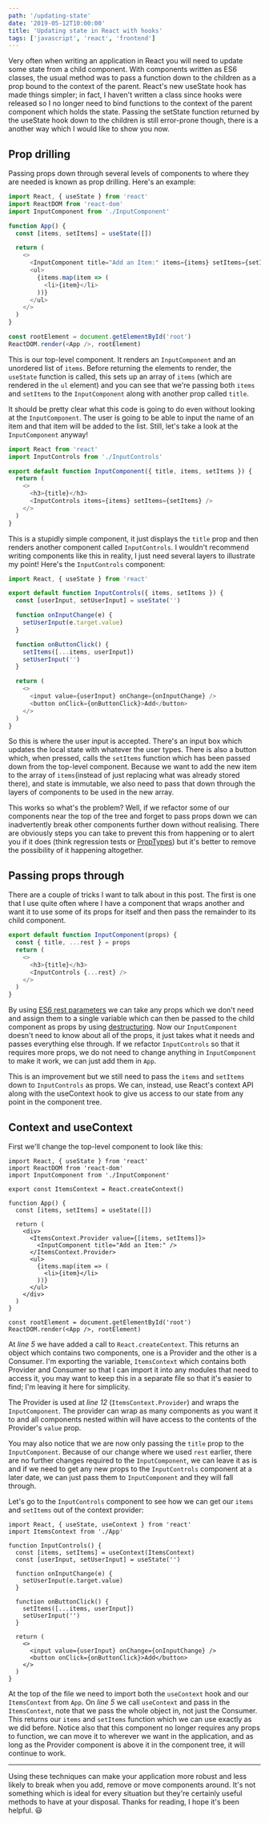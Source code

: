 ```yaml
---
path: '/updating-state'
date: '2019-05-12T10:00:00'
title: 'Updating state in React with hooks'
tags: ['javascript', 'react', 'frontend']
---
```


Very often when writing an application in React you will need to update some state from a child component. With components written as ES6 classes, the usual method was to pass a function down to the children as a prop bound to the context of the parent. React's new useState hook has made things simpler; in fact, I haven't written a class since hooks were released so I no longer need to bind functions to the context of the parent component which holds the state. Passing the setState function returned by the useState hook down to the children is still error-prone though, there is a another way which I would like to show you now.

## Prop drilling

Passing props down through several levels of components to where they are needed is known as prop drilling. Here's an example:

```javascript
import React, { useState } from 'react'
import ReactDOM from 'react-dom'
import InputComponent from './InputComponent'

function App() {
  const [items, setItems] = useState([])

  return (
    <>
      <InputComponent title="Add an Item:" items={items} setItems={setItems} />
      <ul>
        {items.map(item => (
          <li>{item}</li>
        ))}
      </ul>
    </>
  )
}

const rootElement = document.getElementById('root')
ReactDOM.render(<App />, rootElement)
```

This is our top-level component. It renders an `InputComponent` and an unordered list of `items`. Before returning the elements to render, the `useState` function is called, this sets up an array of `items` (which are rendered in the `ul` element) and you can see that we're passing both `items` and `setItems` to the `InputComponent` along with another prop called `title`.

It should be pretty clear what this code is going to do even without looking at the `InputComponent`. The user is going to be able to input the name of an item and that item will be added to the list. Still, let's take a look at the `InputComponent` anyway!

```javascript
import React from 'react'
import InputControls from './InputControls'

export default function InputComponent({ title, items, setItems }) {
  return (
    <>
      <h3>{title}</h3>
      <InputControls items={items} setItems={setItems} />
    </>
  )
}
```

This is a stupidly simple component, it just displays the `title` prop and then renders another component called `InputControls`. I wouldn't recommend writing components like this in reality, I just need several layers to illustrate my point! Here's the `InputControls` component:

```javascript
import React, { useState } from 'react'

export default function InputControls({ items, setItems }) {
  const [userInput, setUserInput] = useState('')

  function onInputChange(e) {
    setUserInput(e.target.value)
  }

  function onButtonClick() {
    setItems([...items, userInput])
    setUserInput('')
  }

  return (
    <>
      <input value={userInput} onChange={onInputChange} />
      <button onClick={onButtonClick}>Add</button>
    </>
  )
}
```

So this is where the user input is accepted. There's an input box which updates the local state with whatever the user types. There is also a button which, when pressed, calls the `setItems` function which has been passed down from the top-level component. Because we want to add the new item to the array of `items`(instead of just replacing what was already stored there), and state is immutable, we also need to pass that down through the layers of components to be used in the new array.

This works so what's the problem? Well, if we refactor some of our components near the top of the tree and forget to pass props down we can inadvertently break other components further down without realising. There are obviously steps you can take to prevent this from happening or to alert you if it does (think regression tests or [PropTypes](https://reactjs.org/docs/typechecking-with-proptypes.html)) but it's better to remove the possibility of it happening altogether.

## Passing props through

There are a couple of tricks I want to talk about in this post. The first is one that I use quite often where I have a component that wraps another and want it to use some of its props for itself and then pass the remainder to its child component.

```javascript
export default function InputComponent(props) {
  const { title, ...rest } = props
  return (
    <>
      <h3>{title}</h3>
      <InputControls {...rest} />
    </>
  )
}
```

By using [ES6 rest parameters](https://developer.mozilla.org/en-US/docs/Web/JavaScript/Reference/Functions/rest_parameters) we can take any props which we don't need and assign them to a single variable which can then be passed to the child component as props by using [destructuring](https://developer.mozilla.org/en-US/docs/Web/JavaScript/Reference/Operators/Destructuring_assignment). Now our `InputComponent` doesn't need to know about all of the props, it just takes what it needs and passes everything else through. If we refactor `InputControls` so that it requires more props, we do not need to change anything in `InputComponent` to make it work, we can just add them in `App`.

This is an improvement but we still need to pass the `items` and `setItems` down to `InputControls` as props. We can, instead, use React's context API along with the useContext hook to give us access to our state from any point in the component tree.

## Context and useContext

First we'll change the top-level component to look like this:

```javascript{numberLines: true}
import React, { useState } from 'react'
import ReactDOM from 'react-dom'
import InputComponent from './InputComponent'

export const ItemsContext = React.createContext()

function App() {
  const [items, setItems] = useState([])

  return (
    <div>
      <ItemsContext.Provider value={[items, setItems]}>
        <InputComponent title="Add an Item:" />
      </ItemsContext.Provider>
      <ul>
        {items.map(item => (
          <li>{item}</li>
        ))}
      </ul>
    </div>
  )
}

const rootElement = document.getElementById('root')
ReactDOM.render(<App />, rootElement)
```

At _line 5_ we have added a call to `React.createContext`. This returns an object which contains two components, one is a Provider and the other is a Consumer. I'm exporting the variable, `ItemsContext` which contains both Provider and Consumer so that I can import it into any modules that need to access it, you may want to keep this in a separate file so that it's easier to find; I'm leaving it here for simplicity.

The Provider is used at _line 12_ (`ItemsContext.Provider`) and wraps the `InputComponent`. The provider can wrap as many components as you want it to and all components nested within will have access to the contents of the Provider's `value` prop.

You may also notice that we are now only passing the `title` prop to the `InputComponent`. Because of our change where we used `rest` earlier, there are no further changes required to the `InputComponent`, we can leave it as is and if we need to get any new props to the `InputControls` component at a later date, we can just pass them to `InputComponent` and they will fall through.

Let's go to the `InputControls` component to see how we can get our `items` and `setItems` out of the context provider:

```javascript{numberLines: true}
import React, { useState, useContext } from 'react'
import ItemsContext from './App'

function InputControls() {
  const [items, setItems] = useContext(ItemsContext)
  const [userInput, setUserInput] = useState('')

  function onInputChange(e) {
    setUserInput(e.target.value)
  }

  function onButtonClick() {
    setItems([...items, userInput])
    setUserInput('')
  }

  return (
    <>
      <input value={userInput} onChange={onInputChange} />
      <button onClick={onButtonClick}>Add</button>
    </>
  )
}
```

At the top of the file we need to import both the `useContext` hook and our `ItemsContext` from `App`. On _line 5_ we call `useContext` and pass in the `ItemsContext`, note that we pass the whole object in, not just the Consumer. This returns our `items` and `setItems` function which we can use exactly as we did before. Notice also that this component no longer requires any props to function, we can move it to wherever we want in the application, and as long as the Provider component is above it in the component tree, it will continue to work.

---

Using these techniques can make your application more robust and less likely to break when you add, remove or move components around. It's not something which is ideal for every situation but they're certainly useful methods to have at your disposal. Thanks for reading, I hope it's been helpful. :smiley:
